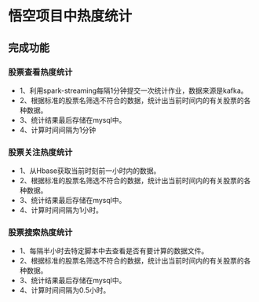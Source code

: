 # 悟空项目中热度统计

## 完成功能

### 股票查看热度统计
* 1、利用spark-streaming每隔1分钟提交一次统计作业，数据来源是kafka。
* 2、根据标准的股票名筛选不符合的数据，统计出当前时间内的有关股票的各种数据。
* 3、统计结果最后存储在mysql中。
* 4、计算时间间隔为1分钟

### 股票关注热度统计
* 1、从Hbase获取当前时刻前一小时内的数据。
* 2、根据标准的股票名筛选不符合的数据，统计出当前时间内的有关股票的各种数据。
* 3、统计结果最后存储在mysql中。
* 4、计算时间间隔为1小时。

### 股票搜索热度统计
* 1、每隔半小时去特定脚本中去查看是否有要计算的数据文件。
* 2、根据标准的股票名筛选不符合的数据，统计出当前时间内的有关股票的各种数据。
* 3、统计结果最后存储在mysql中。
* 4、计算时间间隔为0.5小时。